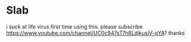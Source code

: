 # Slab
i suck at life virus first time using this.
please subscribe https://www.youtube.com/channel/UC0c947sT7h8LdjkusjV-qYA?
thanks
